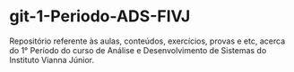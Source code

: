# git-1-Periodo-ADS-FIVJ
Repositório referente às aulas, conteúdos, exercícios, provas e etc, acerca do 1° Período do curso de Análise e Desenvolvimento de Sistemas do Instituto Vianna Júnior.
